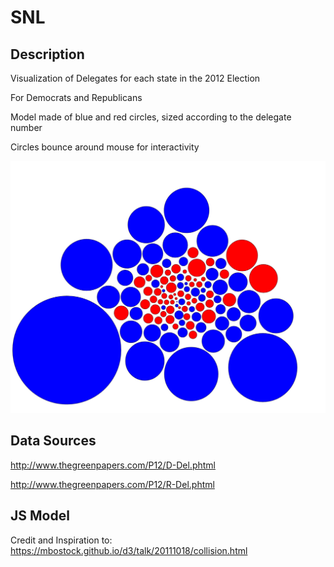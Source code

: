 # SNL

## Description
Visualization of Delegates for each state in the 2012 Election

For Democrats and Republicans

Model made of blue and red circles, sized according to the delegate number

Circles bounce around mouse for interactivity

![alt tag](img/sample.png)

## Data Sources
http://www.thegreenpapers.com/P12/D-Del.phtml

http://www.thegreenpapers.com/P12/R-Del.phtml

## JS Model
Credit and Inspiration to: https://mbostock.github.io/d3/talk/20111018/collision.html
